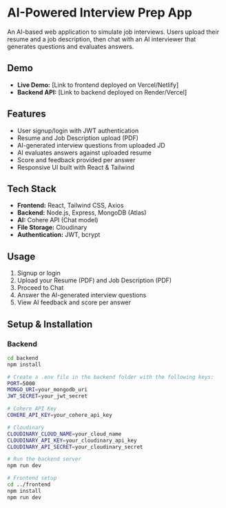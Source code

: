 # AI-Powered Interview Prep App

An AI-based web application to simulate job interviews. Users upload their resume and a job description, then chat with an AI interviewer that generates questions and evaluates answers.

## Demo
- **Live Demo:** [Link to frontend deployed on Vercel/Netlify]  
- **Backend API:** [Link to backend deployed on Render/Vercel]  

## Features
- User signup/login with JWT authentication
- Resume and Job Description upload (PDF)
- AI-generated interview questions from uploaded JD
- AI evaluates answers against uploaded resume
- Score and feedback provided per answer
- Responsive UI built with React & Tailwind

## Tech Stack
- **Frontend:** React, Tailwind CSS, Axios
- **Backend:** Node.js, Express, MongoDB (Atlas)
- **AI:** Cohere API (Chat model)
- **File Storage:** Cloudinary
- **Authentication:** JWT, bcrypt

## Usage
1. Signup or login
2. Upload your Resume (PDF) and Job Description (PDF)
3. Proceed to Chat
4. Answer the AI-generated interview questions
5. View AI feedback and score per answer

## Setup & Installation

### Backend
```bash
cd backend
npm install

# Create a .env file in the backend folder with the following keys:
PORT=5000
MONGO_URI=your_mongodb_uri
JWT_SECRET=your_jwt_secret

# Cohere API Key
COHERE_API_KEY=your_cohere_api_key

# Cloudinary
CLOUDINARY_CLOUD_NAME=your_cloud_name
CLOUDINARY_API_KEY=your_cloudinary_api_key
CLOUDINARY_API_SECRET=your_cloudinary_secret

# Run the backend server
npm run dev

# Frontend setup
cd ../frontend
npm install
npm run dev
